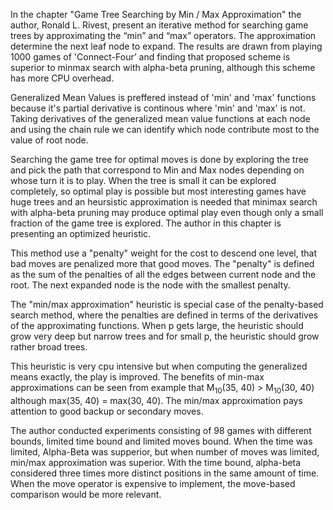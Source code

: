 
In the chapter "Game Tree Searching by Min / Max Approximation" the author, Ronald L. Rivest, present an iterative method for searching game trees by approximating the “min” and “max” operators. The approximation determine the next leaf node to expand. The results are drawn from playing 1000 games of 'Connect-Four’ and finding that proposed scheme is superior to minmax search with alpha-beta pruning, although this scheme has more CPU overhead.

Generalized Mean Values is preffered instead of 'min' and 'max' functions because it's partial derivative is continous where 'min' and 'max' is not. Taking derivatives of the generalized mean value functions at each node and using the chain rule we can identify which node contribute most to the value of root node.

Searching the game tree for optimal moves is done by exploring the tree and pick the path that correspond to Min and Max nodes depending on whose turn it is to play. When the tree is small it can be explored completely, so optimal play is possible but most interesting games have huge trees and an heursistic approximation is needed that minimax search with alpha-beta pruning may produce optimal play even though only a small fraction of the game tree is explored. The author in this chapter is presenting an optimized heuristic.

This method use a "penalty" weight for the cost to descend one level, that bad moves are penalized more that good moves. The "penalty" is defined as the sum of the penalties of all the edges between current node and the root. The next expanded node is the node with the smallest penalty.

The "min/max approximation" heuristic is special case of the penalty-based search method, where the penalties are defined in terms of the derivatives of the approximating functions. When p gets large, the heuristic should grow very deep but narrow trees and for small p, the heuristic should grow rather broad trees. 

This heuristic is very cpu intensive but when computing the generalized means exactly, the play is improved. The benefits of min-max approximations can be seen from example that M<sub>10</sub>(35, 40) > M<sub>10</sub>(30, 40) although max(35, 40) = max(30, 40). The
min/max approximation pays attention to good backup or secondary moves.

The author conducted experiments consisting of 98 games with different bounds, limited time bound and limited moves bound. When the time was limited, Alpha-Beta was supperior, but when number of moves was limited, min/max approximation was superior. With the time bound, alpha-beta considered three times more distinct positions in the same amount of time. When the move operator is expensive to implement, the move-based comparison would be more relevant.
